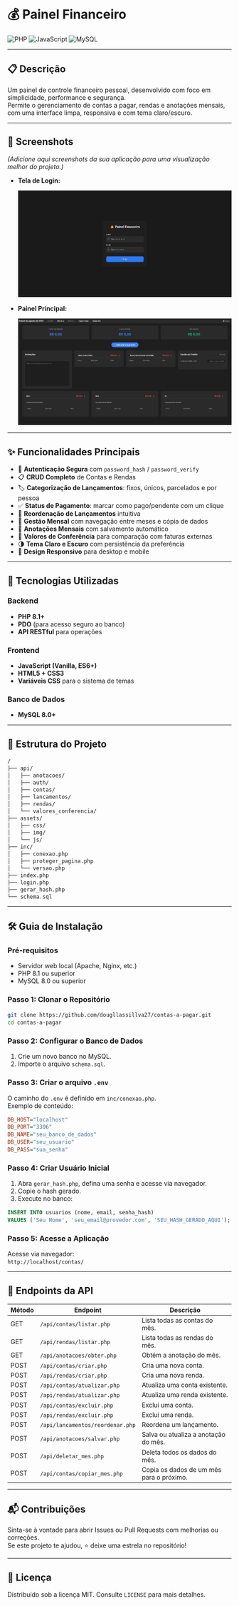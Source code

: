 # 💰 Painel Financeiro

![PHP](https://img.shields.io/badge/PHP-8.1%2B-777BB4?style=for-the-badge&logo=php)
![JavaScript](https://img.shields.io/badge/JavaScript-ES6%2B-F7DF1E?style=for-the-badge&logo=javascript)
![MySQL](https://img.shields.io/badge/MySQL-8.0-4479A1?style=for-the-badge&logo=mysql)

---

## 📋 Descrição

Um painel de controle financeiro pessoal, desenvolvido com foco em simplicidade, performance e segurança.  
Permite o gerenciamento de contas a pagar, rendas e anotações mensais, com uma interface limpa, responsiva e com tema claro/escuro.

---

## 📸 Screenshots

_(Adicione aqui screenshots da sua aplicação para uma visualização melhor do projeto.)_

- **Tela de Login:**

  ![Tela de Login](assets/img/tela_login.webp)

- **Painel Principal:**

  ![Painel Principal](assets/img/tela_principal.webp)

---

## ✨ Funcionalidades Principais

- 🔐 **Autenticação Segura** com `password_hash` / `password_verify`
- 📋 **CRUD Completo** de Contas e Rendas
- 🏷️ **Categorização de Lançamentos**: fixos, únicos, parcelados e por pessoa
- ✅ **Status de Pagamento**: marcar como pago/pendente com um clique
- 🧩 **Reordenação de Lançamentos** intuitiva
- 📆 **Gestão Mensal** com navegação entre meses e cópia de dados
- 📝 **Anotações Mensais** com salvamento automático
- 📌 **Valores de Conferência** para comparação com faturas externas
- 🌗 **Tema Claro e Escuro** com persistência da preferência
- 📱 **Design Responsivo** para desktop e mobile

---

## 🚀 Tecnologias Utilizadas

### Backend

- **PHP 8.1+**
- **PDO** (para acesso seguro ao banco)
- **API RESTful** para operações

### Frontend

- **JavaScript (Vanilla, ES6+)**
- **HTML5 + CSS3**
- **Variáveis CSS** para o sistema de temas

### Banco de Dados

- **MySQL 8.0+**

---

## 📂 Estrutura do Projeto

```text
/
├── api/
│   ├── anotacoes/
│   ├── auth/
│   ├── contas/
│   ├── lancamentos/
│   ├── rendas/
│   └── valores_conferencia/
├── assets/
│   ├── css/
│   ├── img/
│   └── js/
├── inc/
│   ├── conexao.php
│   ├── proteger_pagina.php
│   └── versao.php
├── index.php
├── login.php
├── gerar_hash.php
└── schema.sql
```

---

## 🛠️ Guia de Instalação

### Pré-requisitos

- Servidor web local (Apache, Nginx, etc.)
- PHP 8.1 ou superior
- MySQL 8.0 ou superior

### Passo 1: Clonar o Repositório

```bash
git clone https://github.com/dougllassillva27/contas-a-pagar.git
cd contas-a-pagar
```

### Passo 2: Configurar o Banco de Dados

1. Crie um novo banco no MySQL.
2. Importe o arquivo `schema.sql`.

### Passo 3: Criar o arquivo `.env`

O caminho do `.env` é definido em `inc/conexao.php`.  
Exemplo de conteúdo:

```ini
DB_HOST="localhost"
DB_PORT="3306"
DB_NAME="seu_banco_de_dados"
DB_USER="seu_usuario"
DB_PASS="sua_senha"
```

### Passo 4: Criar Usuário Inicial

1. Abra `gerar_hash.php`, defina uma senha e acesse via navegador.
2. Copie o hash gerado.
3. Execute no banco:

```sql
INSERT INTO usuarios (nome, email, senha_hash)
VALUES ('Seu Nome', 'seu_email@provedor.com', 'SEU_HASH_GERADO_AQUI');
```

### Passo 5: Acesse a Aplicação

Acesse via navegador:  
`http://localhost/contas/`

---

## 🔗 Endpoints da API

| Método | Endpoint                         | Descrição                                |
| ------ | -------------------------------- | ---------------------------------------- |
| GET    | `/api/contas/listar.php`         | Lista todas as contas do mês.            |
| GET    | `/api/rendas/listar.php`         | Lista todas as rendas do mês.            |
| GET    | `/api/anotacoes/obter.php`       | Obtém a anotação do mês.                 |
| POST   | `/api/contas/criar.php`          | Cria uma nova conta.                     |
| POST   | `/api/rendas/criar.php`          | Cria uma nova renda.                     |
| POST   | `/api/contas/atualizar.php`      | Atualiza uma conta existente.            |
| POST   | `/api/rendas/atualizar.php`      | Atualiza uma renda existente.            |
| POST   | `/api/contas/excluir.php`        | Exclui uma conta.                        |
| POST   | `/api/rendas/excluir.php`        | Exclui uma renda.                        |
| POST   | `/api/lancamentos/reordenar.php` | Reordena um lançamento.                  |
| POST   | `/api/anotacoes/salvar.php`      | Salva ou atualiza a anotação do mês.     |
| POST   | `/api/deletar_mes.php`           | Deleta todos os dados do mês.            |
| POST   | `/api/contas/copiar_mes.php`     | Copia os dados de um mês para o próximo. |

---

## 📬 Contribuições

Sinta-se à vontade para abrir Issues ou Pull Requests com melhorias ou correções.  
Se este projeto te ajudou, ⭐ deixe uma estrela no repositório!

---

## 📄 Licença

Distribuído sob a licença MIT. Consulte `LICENSE` para mais detalhes.
